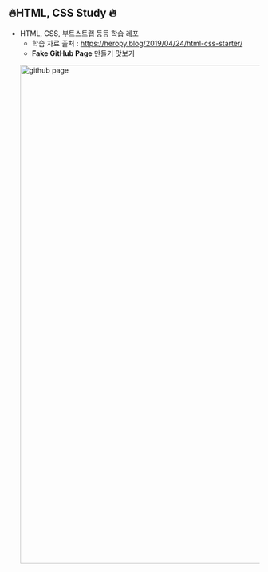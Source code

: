 ## :fire:HTML, CSS Study :fire:

- HTML, CSS, 부트스트랩 등등 학습 레포
  - 학습 자료 출처 : https://heropy.blog/2019/04/24/html-css-starter/
  - **Fake GitHub Page** 만들기 맛보기
  <p>
    <img src="https://user-images.githubusercontent.com/49539592/97443697-afb67780-196e-11eb-8912-a146e51e41c3.png" alt="github page" width=1000>
  </p>
